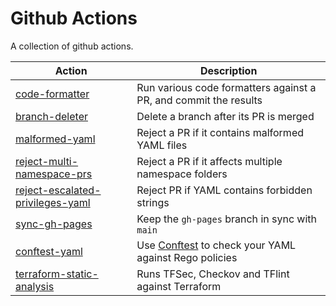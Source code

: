 # Github Actions

A collection of github actions.

<!-- markdownlint-disable MD013 -->
| Action       | Description                                              |
|--------------|----------------------------------------------------------|
| [code-formatter](code-formatter) | Run various code formatters against a PR, and commit the results |
| [branch-deleter](branch-deleter) | Delete a branch after its PR is merged |
| [malformed-yaml](malformed-yaml) | Reject a PR if it contains malformed YAML files |
| [reject-multi-namespace-prs](reject-multi-namespace-prs) | Reject a PR if it affects multiple namespace folders |
| [reject-escalated-privileges-yaml](reject-escalated-privileges-yaml) | Reject PR if YAML contains forbidden strings |
| [sync-gh-pages](sync-gh-pages) | Keep the `gh-pages` branch in sync with `main` |
| [conftest-yaml](conftest-yaml) | Use [Conftest] to check your YAML against Rego policies |
| [terraform-static-analysis](terraform-static-analysis) | Runs TFSec, Checkov and TFlint against Terraform |
<!-- markdownlint-enable MD013 -->

[Conftest]: https://www.conftest.dev/
